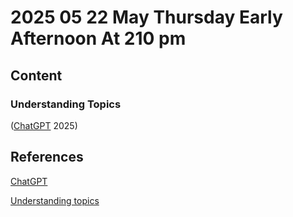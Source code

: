 # 2025 05 22 May Thursday Early Afternoon At 210 pm

## Content

### Understanding Topics



([ChatGPT](https://chatgpt.com/) 2025)

## References

[ChatGPT](https://chatgpt.com/)

[Understanding topics](https://docs.ros.org/en/humble/Tutorials/Beginner-CLI-Tools/Understanding-ROS2-Topics/Understanding-ROS2-Topics.html)
